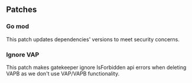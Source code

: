 ## Patches

### Go mod
This patch updates dependencies' versions to meet security concerns.

### Ignore VAP
This patch makes gatekeeper ignore IsForbidden api errors when deleting VAPB as we don't use VAP/VAPB functionality.

